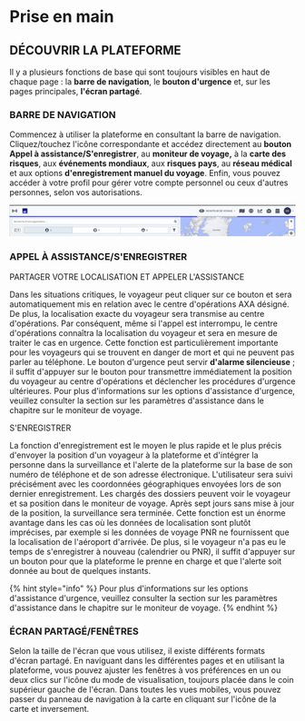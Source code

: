 # Prise en main

## DÉCOUVRIR LA PLATEFORME

Il y a plusieurs fonctions de base qui sont toujours visibles en haut de chaque page : la **barre de navigation**, le **bouton d'urgence** et, sur les pages principales, **l'écran partagé**.

### BARRE DE NAVIGATION

Commencez à utiliser la plateforme en consultant la barre de navigation. Cliquez/touchez l'icône correspondante et accédez directement au **bouton Appel à assistance/S'enregistrer**, au **moniteur de voyage,** à la **carte des risques**, aux **événements mondiaux**, aux **risques pays**, au **réseau médical** et aux options **d'enregistrement manuel du voyage**. Enfin, vous pouvez accéder à votre profil pour gérer votre compte personnel ou ceux d'autres personnes, selon vos autorisations.

![](.gitbook/assets/getting-started_img01%20%281%29.jpg)

### APPEL À ASSISTANCE/S'ENREGISTRER

PARTAGER VOTRE LOCALISATION ET APPELER L'ASSISTANCE

Dans les situations critiques, le voyageur peut cliquer sur ce bouton et sera automatiquement mis en relation avec le centre d'opérations AXA désigné. De plus, la localisation exacte du voyageur sera transmise au centre d'opérations. Par conséquent, même si l'appel est interrompu, le centre d'opérations connaîtra la localisation du voyageur et sera en mesure de traiter le cas en urgence. Cette fonction est particulièrement importante pour les voyageurs qui se trouvent en danger de mort et qui ne peuvent pas parler au téléphone. Le bouton d'urgence peut servir **d'alarme silencieuse** ; il suffit d'appuyer sur le bouton pour transmettre immédiatement la position du voyageur au centre d'opérations et déclencher les procédures d'urgence ultérieures. Pour plus d'informations sur les options d'assistance d'urgence, veuillez consulter la section sur les paramètres d'assistance dans le chapitre sur le moniteur de voyage.

S'ENREGISTRER

La fonction d'enregistrement est le moyen le plus rapide et le plus précis d'envoyer la position d'un voyageur à la plateforme et d'intégrer la personne dans la surveillance et l'alerte de la plateforme sur la base de son numéro de téléphone et de son adresse électronique. L'utilisateur sera suivi précisément avec les coordonnées géographiques envoyées lors de son dernier enregistrement. Les chargés des dossiers peuvent voir le voyageur et sa position dans le moniteur de voyage. Après sept jours sans mise à jour de la position, la surveillance sera terminée. Cette fonction est un énorme avantage dans les cas où les données de localisation sont plutôt imprécises, par exemple si les données de voyage PNR ne fournissent que la localisation de l'aéroport d'arrivée. De plus, si le voyageur n'a pas eu le temps de s'enregistrer à nouveau \(calendrier ou PNR\), il suffit d'appuyer sur un bouton pour que la plateforme le prenne en charge et que l'alerte soit donnée au bout de quelques instants.

{% hint style="info" %}
Pour plus d'informations sur les options d'assistance d'urgence, veuillez consulter la section sur les paramètres d'assistance dans le chapitre sur le moniteur de voyage.
{% endhint %}

### ÉCRAN PARTAGÉ/FENÊTRES

Selon la taille de l'écran que vous utilisez, il existe différents formats d'écran partagé. En naviguant dans les différentes pages et en utilisant la plateforme, vous pouvez ajuster les fenêtres à vos préférences en un ou deux clics sur l'icône du mode de visualisation, toujours placée dans le coin supérieur gauche de l'écran. Dans toutes les vues mobiles, vous pouvez passer du panneau de navigation à la carte en cliquant sur l'icône de la carte et inversement.

